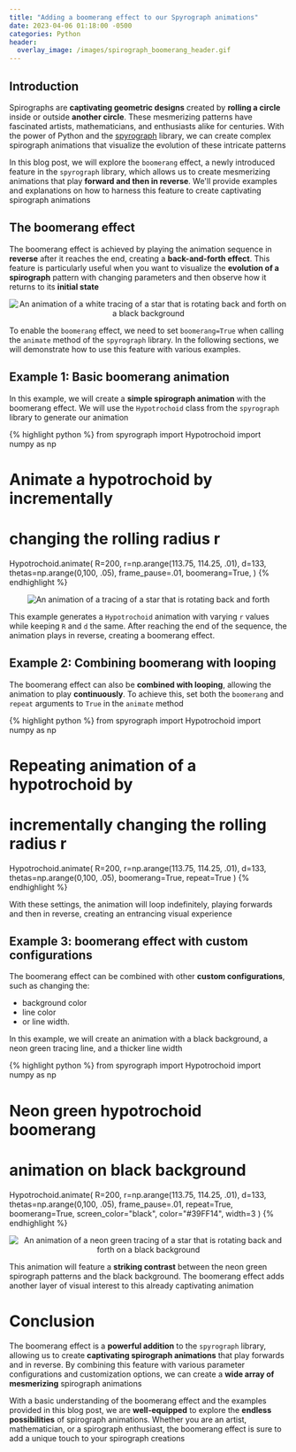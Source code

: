 ```yaml
---
title: "Adding a boomerang effect to our Spyrograph animations"
date: 2023-04-06 01:18:00 -0500
categories: Python
header:
  overlay_image: /images/spirograph_boomerang_header.gif
---
```


## Introduction
Spirographs are **captivating geometric designs** created by **rolling a circle** inside or outside **another circle**. These mesmerizing patterns have fascinated artists, mathematicians, and enthusiasts alike for centuries. With the power of Python and the [spyrograph](https://github.com/chris-greening/spyrograph) library, we can create complex spirograph animations that visualize the evolution of these intricate patterns

In this blog post, we will explore the `boomerang` effect, a newly introduced feature in the `spyrograph` library, which allows us to create mesmerizing animations that play **forward and then in reverse**. We'll provide examples and explanations on how to harness this feature to create captivating spirograph animations

## The boomerang effect
The boomerang effect is achieved by playing the animation sequence in **reverse** after it reaches the end, creating a **back-and-forth effect**. This feature is particularly useful when you want to visualize the **evolution of a spirograph** pattern with changing parameters and then observe how it returns to its **initial state**

<p align="center">
  <img src="{{ site.url }}{{ site.baseurl }}/images/spirograph_boomerang_example.gif" alt="An animation of a white tracing of a star that is rotating back and forth on a black background">
</p>

To enable the `boomerang` effect, we need to set `boomerang=True` when calling the `animate` method of the `spyrograph` library. In the following sections, we will demonstrate how to use this feature with various examples.

## Example 1: Basic boomerang animation
In this example, we will create a **simple spirograph animation** with the boomerang effect. We will use the `Hypotrochoid` class from the `spyrograph` library to generate our animation

{% highlight python %}
from spyrograph import Hypotrochoid
import numpy as np

# Animate a hypotrochoid by incrementally
# changing the rolling radius r
Hypotrochoid.animate(
    R=200,
    r=np.arange(113.75, 114.25, .01),
    d=133,
    thetas=np.arange(0,100, .05),
    frame_pause=.01,
    boomerang=True,
)
{% endhighlight %}

<p align="center">
  <img src="{{ site.url }}{{ site.baseurl }}/images/spirograph_boomerang_example_1.gif" alt="An animation of a tracing of a star that is rotating back and forth">
</p>

This example generates a `Hypotrochoid` animation with varying `r` values while keeping `R` and `d` the same. After reaching the end of the sequence, the animation plays in reverse, creating a boomerang effect.

## Example 2: Combining boomerang with looping
The boomerang effect can also be **combined with looping**, allowing the animation to play **continuously**. To achieve this, set both the `boomerang` and `repeat` arguments to `True` in the `animate` method

{% highlight python %}
from spyrograph import Hypotrochoid
import numpy as np

# Repeating animation of a hypotrochoid by
# incrementally changing the rolling radius r
Hypotrochoid.animate(
    R=200,
    r=np.arange(113.75, 114.25, .01),
    d=133,
    thetas=np.arange(0,100, .05),
    boomerang=True,
    repeat=True
)
{% endhighlight %}

With these settings, the animation will loop indefinitely, playing forwards and then in reverse, creating an entrancing visual experience

## Example 3: boomerang effect with custom configurations
The boomerang effect can be combined with other **custom configurations**, such as changing the:
- background color
- line color
- or line width.

In this example, we will create an animation with a black background, a neon green tracing line, and a thicker line width

{% highlight python %}
from spyrograph import Hypotrochoid
import numpy as np

# Neon green hypotrochoid boomerang
# animation on black background
Hypotrochoid.animate(
    R=200,
    r=np.arange(113.75, 114.25, .01),
    d=133,
    thetas=np.arange(0,100, .05),
    frame_pause=.01,
    repeat=True,
    boomerang=True,
    screen_color="black",
    color="#39FF14",
    width=3
)
{% endhighlight %}

<p align="center">
  <img src="{{ site.url }}{{ site.baseurl }}/images/spirograph_boomerang_example_3.gif" alt="An animation of a neon green tracing of a star that is rotating back and forth on a black background">
</p>

This animation will feature a **striking contrast** between the neon green spirograph patterns and the black background. The boomerang effect adds another layer of visual interest to this already captivating animation

# Conclusion
The boomerang effect is a **powerful addition** to the `spyrograph` library, allowing us to create **captivating spirograph animations** that play forwards and in reverse. By combining this feature with various parameter configurations and customization options, we can create a **wide array of mesmerizing** spirograph animations

With a basic understanding of the boomerang effect and the examples provided in this blog post, we are **well-equipped** to explore the **endless possibilities** of spirograph animations. Whether you are an artist, mathematician, or a spirograph enthusiast, the boomerang effect is sure to add a unique touch to your spirograph creations